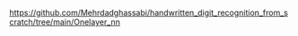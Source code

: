https://github.com/Mehrdadghassabi/handwritten_digit_recognition_from_scratch/tree/main/Onelayer_nn
